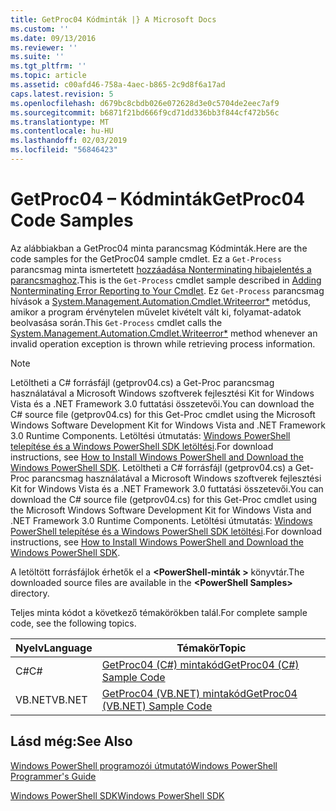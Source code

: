 ```yaml
---
title: GetProc04 Kódminták |} A Microsoft Docs
ms.custom: ''
ms.date: 09/13/2016
ms.reviewer: ''
ms.suite: ''
ms.tgt_pltfrm: ''
ms.topic: article
ms.assetid: c00afd46-758a-4aec-b865-2c9d8f6a17ad
caps.latest.revision: 5
ms.openlocfilehash: d679bc8cbdb026e072628d3e0c5704de2eec7af9
ms.sourcegitcommit: b6871f21bd666f9cd71dd336bb3f844cf472b56c
ms.translationtype: MT
ms.contentlocale: hu-HU
ms.lasthandoff: 02/03/2019
ms.locfileid: "56846423"
---
```

# <a name="getproc04-code-samples"></a><span data-ttu-id="56399-102">GetProc04 – Kódminták</span><span class="sxs-lookup"><span data-stu-id="56399-102">GetProc04 Code Samples</span></span>

<span data-ttu-id="56399-103">Az alábbiakban a GetProc04 minta parancsmag Kódminták.</span><span class="sxs-lookup"><span data-stu-id="56399-103">Here are the code samples for the GetProc04 sample cmdlet.</span></span> <span data-ttu-id="56399-104">Ez a `Get-Process` parancsmag minta ismertetett [hozzáadása Nonterminating hibajelentés a parancsmaghoz](../cmdlet/adding-non-terminating-error-reporting-to-your-cmdlet.md).</span><span class="sxs-lookup"><span data-stu-id="56399-104">This is the `Get-Process` cmdlet sample described in [Adding Nonterminating Error Reporting to Your Cmdlet](../cmdlet/adding-non-terminating-error-reporting-to-your-cmdlet.md).</span></span> <span data-ttu-id="56399-105">Ez `Get-Process` parancsmag hívások a [System.Management.Automation.Cmdlet.Writeerror\*](/dotnet/api/System.Management.Automation.Cmdlet.WriteError) metódus, amikor a program érvénytelen művelet kivételt vált ki, folyamat-adatok beolvasása során.</span><span class="sxs-lookup"><span data-stu-id="56399-105">This `Get-Process` cmdlet calls the [System.Management.Automation.Cmdlet.Writeerror\*](/dotnet/api/System.Management.Automation.Cmdlet.WriteError) method whenever an invalid operation exception is thrown while retrieving process information.</span></span>

> [!NOTE]
> <span data-ttu-id="56399-106">Letöltheti a C# forrásfájl (getprov04.cs) a Get-Proc parancsmag használatával a Microsoft Windows szoftverek fejlesztési Kit for Windows Vista és a .NET Framework 3.0 futtatási összetevői.</span><span class="sxs-lookup"><span data-stu-id="56399-106">You can download the C# source file (getprov04.cs) for this Get-Proc cmdlet using the Microsoft Windows Software Development Kit for Windows Vista and .NET Framework 3.0 Runtime Components.</span></span> <span data-ttu-id="56399-107">Letöltési útmutatás: [Windows PowerShell telepítése és a Windows PowerShell SDK letöltési](/powershell/developer/installing-the-windows-powershell-sdk).</span><span class="sxs-lookup"><span data-stu-id="56399-107">For download instructions, see [How to Install Windows PowerShell and Download the Windows PowerShell SDK](/powershell/developer/installing-the-windows-powershell-sdk).</span></span>
> <span data-ttu-id="56399-108">Letöltheti a C# forrásfájl (getprov04.cs) a Get-Proc parancsmag használatával a Microsoft Windows szoftverek fejlesztési Kit for Windows Vista és a .NET Framework 3.0 futtatási összetevői.</span><span class="sxs-lookup"><span data-stu-id="56399-108">You can download the C# source file (getprov04.cs) for this Get-Proc cmdlet using the Microsoft Windows Software Development Kit for Windows Vista and .NET Framework 3.0 Runtime Components.</span></span> <span data-ttu-id="56399-109">Letöltési útmutatás: [Windows PowerShell telepítése és a Windows PowerShell SDK letöltési](/powershell/developer/installing-the-windows-powershell-sdk).</span><span class="sxs-lookup"><span data-stu-id="56399-109">For download instructions, see [How to Install Windows PowerShell and Download the Windows PowerShell SDK](/powershell/developer/installing-the-windows-powershell-sdk).</span></span>
>
> <span data-ttu-id="56399-110">A letöltött forrásfájlok érhetők el a  **\<PowerShell-minták >** könyvtár.</span><span class="sxs-lookup"><span data-stu-id="56399-110">The downloaded source files are available in the **\<PowerShell Samples>** directory.</span></span>

<span data-ttu-id="56399-111">Teljes minta kódot a következő témakörökben talál.</span><span class="sxs-lookup"><span data-stu-id="56399-111">For complete sample code, see the following topics.</span></span>

|<span data-ttu-id="56399-112">Nyelv</span><span class="sxs-lookup"><span data-stu-id="56399-112">Language</span></span>|<span data-ttu-id="56399-113">Témakör</span><span class="sxs-lookup"><span data-stu-id="56399-113">Topic</span></span>|
|--------------|-----------|
|<span data-ttu-id="56399-114">C#</span><span class="sxs-lookup"><span data-stu-id="56399-114">C#</span></span>|[<span data-ttu-id="56399-115">GetProc04 (C#) mintakód</span><span class="sxs-lookup"><span data-stu-id="56399-115">GetProc04 (C#) Sample Code</span></span>](./getproc04-csharp-sample-code.md)|
|<span data-ttu-id="56399-116">VB.NET</span><span class="sxs-lookup"><span data-stu-id="56399-116">VB.NET</span></span>|[<span data-ttu-id="56399-117">GetProc04 (VB.NET) mintakód</span><span class="sxs-lookup"><span data-stu-id="56399-117">GetProc04 (VB.NET) Sample Code</span></span>](./getproc04-vb-net-sample-code.md)|

## <a name="see-also"></a><span data-ttu-id="56399-118">Lásd még:</span><span class="sxs-lookup"><span data-stu-id="56399-118">See Also</span></span>

[<span data-ttu-id="56399-119">Windows PowerShell programozói útmutató</span><span class="sxs-lookup"><span data-stu-id="56399-119">Windows PowerShell Programmer's Guide</span></span>](./windows-powershell-programmer-s-guide.md)

[<span data-ttu-id="56399-120">Windows PowerShell SDK</span><span class="sxs-lookup"><span data-stu-id="56399-120">Windows PowerShell SDK</span></span>](../windows-powershell-reference.md)
